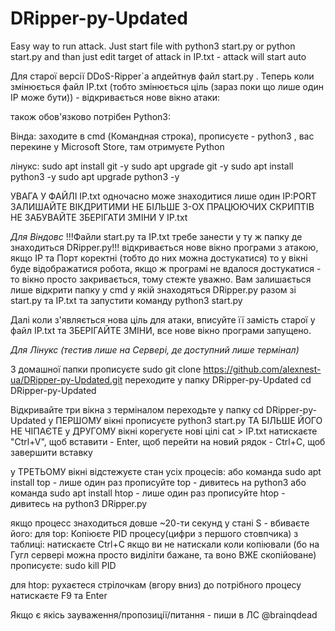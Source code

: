 # DRipper-py-Updated
Easy way to run attack. Just start file with python3 start.py or python start.py and than just edit target of attack in IP.txt - attack will start auto

Для старої версії DDoS-Ripper`a апдейтнув файл start.py . Теперь коли змінюється файл IP.txt (тобто змінюється ціль (зараз поки що лише один ІР може бути)) - відкривається нове вікно атаки:

також обов'язково потрібен Python3:

Вінда:
заходите в cmd (Командная строка), прописуєте - python3 , вас перекине у Microsoft Store, там отримуєте Python

лінукс:
sudo apt install git -y
sudo apt upgrade git -y
sudo apt install python3 -y
sudo apt upgrade python3 -y

 УВАГА У ФАЙЛІ ІР.txt  одночасно може знаходитися лише один ІР:PORT
ЗАЛИШАЙТЕ ВІКДРИТИМИ НЕ БІЛЬШЕ 3-ОХ ПРАЦЮЮЧИХ СКРИПТІВ
НЕ ЗАБУВАЙТЕ ЗБЕРІГАТИ ЗМІНИ У IP.txt

*Для Віндовс* 
!!!Файли start.py та IP.txt требе занести у ту ж папку де знаходиться DRipper.py!!!
відкривається нове вікно програми з атакою, якщо ІР та Порт коректні (тобто до них можна достукатися) то у вікні буде відображатися робота, якщо ж програмі не вдалося достукатися - то вікно просто закривається, тому стежте уважно.
Вам залишається лише відкрити папку у cmd у якій знаходяться DRipper.py разом зі start.py та IP.txt
та запустити команду 
python3 start.py

Далі коли з'являєтьcя нова ціль для атаки, вписуйте її замість старої у файл ІР.txt та ЗБЕРІГАЙТЕ ЗМІНИ, все нове вікно програми запущено.


*Для Лінукс (тестив лише на Сервері, де доступний лише термінал)*

З домашної папки прописуєте
sudo git clone https://github.com/alexnest-ua/DRipper-py-Updated.git
переходите у папку DRipper-py-Updated
cd DRipper-py-Updated


Відкривайте три вікна з терміналом
переходьте у папку
cd DRipper-py-Updated
у ПЕРШОМУ вікні прописуєте 
python3 start.py
ТА БІЛЬШЕ ЙОГО НЕ ЧІПАЄТЕ
у ДРУГОМУ  вікні корегуєте нові цілі
cat > IP.txt
натискаєте "Ctrl+V", щоб вставити - Enter, щоб перейти на новий рядок - Ctrl+C, щоб завершити вставку

у ТРЕТЬОМУ вікні відстежуєте стан усіх процесів:
або команда
sudo apt install top  - лише один раз прописуйте
top  - дивитесь на python3
або команда
sudo apt install htop - лише один раз прописуйте
htop - дивитесь на python3 DRipper.py

якщо процесс знаходиться довше ~20-ти секунд у стані S - вбиваєте його:
для top:
Копіюєте PID процесу(цифри з першого стовпчика) з таблиці:
натискаєте Ctrl+C якщо ви не натискали коли копіювали (бо на Гугл сервері можна просто виділіти бажане, та воно ВЖЕ скопійоване)
прописуєте:
sudo kill PID

для htop:
рухаєтеся стрілочкам (вгору вниз) до потрібного процесу
натискаєте F9
та Enter



Якщо є якісь зауваження/пропозиції/питання - пиши в ЛС @brainqdead
